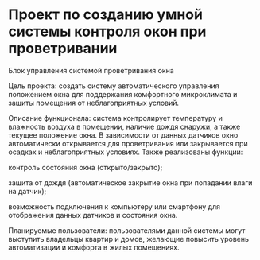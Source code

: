 # Проект по созданию умной системы контроля окон при проветривании

Блок управления системой проветривания окна

Цель проекта: создать систему автоматического управления положением окна для поддержания комфортного микроклимата и защиты помещения от неблагоприятных условий.

Описание функционала: система контролирует температуру и влажность воздуха в помещении, наличие дождя снаружи, а также текущее положение окна. В зависимости от данных датчиков окно автоматически открывается для проветривания или закрывается при осадках и неблагоприятных условиях. Также реализованы функции:

контроль состояния окна (открыто/закрыто);

защита от дождя (автоматическое закрытие окна при попадании влаги на датчик);

возможность подключения к компьютеру или смартфону для отображения данных датчиков и состояния окна.

Планируемые пользователи: пользователями данной системы могут выступить владельцы квартир и домов, желающие повысить уровень автоматизации и комфорта в жилых помещениях.
